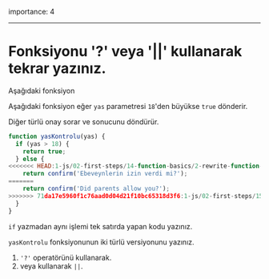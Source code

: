 importance: 4

---

# Fonksiyonu '?' veya '||' kullanarak tekrar yazınız.

Aşağıdaki fonksiyon 

Aşağıdaki fonksiyon eğer `yas` parametresi `18`'den büyükse `true` dönderir. 

Diğer türlü onay sorar ve sonucunu döndürür.

```js
function yasKontrolu(yas) {
  if (yas > 18) {
    return true;
  } else {
<<<<<<< HEAD:1-js/02-first-steps/14-function-basics/2-rewrite-function-question-or/task.md
    return confirm('Ebeveynlerin izin verdi mi?');
=======
    return confirm('Did parents allow you?');
>>>>>>> 71da17e5960f1c76aad0d04d21f10bc65318d3f6:1-js/02-first-steps/15-function-basics/2-rewrite-function-question-or/task.md
  }
}
```

`if` yazmadan aynı işlemi tek satırda yapan kodu yazınız.

`yasKontrolu` fonksiyonunun iki türlü versiyonunu yazınız.

1. `'?'` operatörünü kullanarak.
2. veya kullanarak `||`. 
